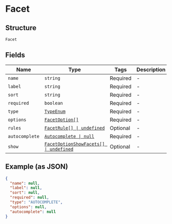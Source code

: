 
# Facet

## Structure

`Facet`

## Fields

| Name | Type | Tags | Description |
|  --- | --- | --- | --- |
| `name` | `string` | Required | - |
| `label` | `string` | Required | - |
| `sort` | `string` | Required | - |
| `required` | `boolean` | Required | - |
| `type` | [`TypeEnum`](../../doc/models/type-enum.md) | Required | - |
| `options` | [`FacetOption[]`](../../doc/models/facet-option.md) | Required | - |
| `rules` | [`FacetRule[] \| undefined`](../../doc/models/facet-rule.md) | Optional | - |
| `autocomplete` | [`Autocomplete \| null`](../../doc/models/autocomplete.md) | Required | - |
| `show` | [`FacetOptionShowFacets[] \| undefined`](../../doc/models/facet-option-show-facets.md) | Optional | - |

## Example (as JSON)

```json
{
  "name": null,
  "label": null,
  "sort": null,
  "required": null,
  "type": "AUTOCOMPLETE",
  "options": null,
  "autocomplete": null
}
```


